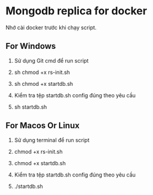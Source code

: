 # Mongodb replica for docker

Nhớ cài docker trước khi chạy script.

## For Windows

1. Sử dụng Git cmd để run script

2. sh chmod +x rs-init.sh

4. sh chmod +x startdb.sh

5. Kiểm tra tệp startdb.sh config đúng theo yêu cầu

6. sh startdb.sh


## For Macos Or Linux

1. Sử dụng terminal để run script

2. chmod +x rs-init.sh

4. chmod +x startdb.sh

5. Kiểm tra tệp startdb.sh config đúng theo yêu cầu

6. ./startdb.sh
